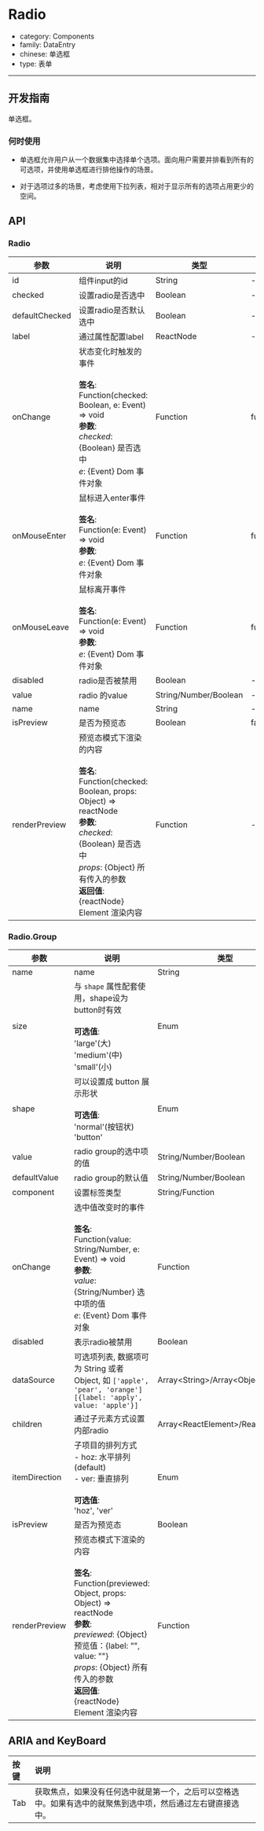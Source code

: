 # Radio

-   category: Components
-   family: DataEntry
-   chinese: 单选框
-   type: 表单

---

## 开发指南

单选框。

### 何时使用

-   单选框允许用户从一个数据集中选择单个选项。面向用户需要并排看到所有的可选项，并使用单选框进行排他操作的场景。

-   对于选项过多的场景，考虑使用下拉列表，相对于显示所有的选项占用更少的空间。

## API

### Radio

| 参数             | 说明                                                                                                                                                                                                    | 类型                    | 默认值       |
| -------------- | ----------------------------------------------------------------------------------------------------------------------------------------------------------------------------------------------------- | --------------------- | --------- |
| id             | 组件input的id                                                                                                                                                                                            | String                | -         |
| checked        | 设置radio是否选中                                                                                                                                                                                           | Boolean               | -         |
| defaultChecked | 设置radio是否默认选中                                                                                                                                                                                         | Boolean               | -         |
| label          | 通过属性配置label                                                                                                                                                                                           | ReactNode             | -         |
| onChange       | 状态变化时触发的事件<br><br>**签名**:<br>Function(checked: Boolean, e: Event) => void<br>**参数**:<br>_checked_: {Boolean} 是否选中<br>_e_: {Event} Dom 事件对象                                                            | Function              | func.noop |
| onMouseEnter   | 鼠标进入enter事件<br><br>**签名**:<br>Function(e: Event) => void<br>**参数**:<br>_e_: {Event} Dom 事件对象                                                                                                          | Function              | func.noop |
| onMouseLeave   | 鼠标离开事件<br><br>**签名**:<br>Function(e: Event) => void<br>**参数**:<br>_e_: {Event} Dom 事件对象                                                                                                               | Function              | func.noop |
| disabled       | radio是否被禁用                                                                                                                                                                                            | Boolean               | -         |
| value          | radio 的value                                                                                                                                                                                          | String/Number/Boolean | -         |
| name           | name                                                                                                                                                                                                  | String                | -         |
| isPreview      | 是否为预览态                                                                                                                                                                                                | Boolean               | false     |
| renderPreview  | 预览态模式下渲染的内容<br><br>**签名**:<br>Function(checked: Boolean, props: Object) => reactNode<br>**参数**:<br>_checked_: {Boolean} 是否选中<br>_props_: {Object} 所有传入的参数<br>**返回值**:<br>{reactNode} Element 渲染内容<br> | Function              | -         |

### Radio.Group

| 参数            | 说明                                                                                                                                                                                                                            | 类型                                  | 默认值      |
| ------------- | ----------------------------------------------------------------------------------------------------------------------------------------------------------------------------------------------------------------------------- | ----------------------------------- | -------- |
| name          | name                                                                                                                                                                                                                          | String                              | -        |
| size          | 与 `shape` 属性配套使用，shape设为button时有效<br><br>**可选值**:<br>'large'(大)<br>'medium'(中)<br>'small'(小)                                                                                                                                  | Enum                                | 'medium' |
| shape         | 可以设置成 button 展示形状<br><br>**可选值**:<br>'normal'(按钮状)<br>'button'                                                                                                                                                                | Enum                                | -        |
| value         | radio group的选中项的值                                                                                                                                                                                                             | String/Number/Boolean               | -        |
| defaultValue  | radio group的默认值                                                                                                                                                                                                               | String/Number/Boolean               | -        |
| component     | 设置标签类型                                                                                                                                                                                                                        | String/Function                     | 'div'    |
| onChange      | 选中值改变时的事件<br><br>**签名**:<br>Function(value: String/Number, e: Event) => void<br>**参数**:<br>_value_: {String/Number} 选中项的值<br>_e_: {Event} Dom 事件对象                                                                            | Function                            | () => {} |
| disabled      | 表示radio被禁用                                                                                                                                                                                                                    | Boolean                             | -        |
| dataSource    | 可选项列表, 数据项可为 String 或者 Object, 如 `['apple', 'pear', 'orange']` `[{label: 'apply', value: 'apple'}]`                                                                                                                           | Array&lt;String>/Array&lt;Object>   | \[]      |
| children      | 通过子元素方式设置内部radio                                                                                                                                                                                                              | Array&lt;ReactElement>/ReactElement | -        |
| itemDirection | 子项目的排列方式<br>- hoz: 水平排列 (default)<br>- ver: 垂直排列<br><br>**可选值**:<br>'hoz', 'ver'                                                                                                                                              | Enum                                | 'hoz'    |
| isPreview     | 是否为预览态                                                                                                                                                                                                                        | Boolean                             | false    |
| renderPreview | 预览态模式下渲染的内容<br><br>**签名**:<br>Function(previewed: Object, props: Object) => reactNode<br>**参数**:<br>_previewed_: {Object} 预览值：{label: "", value: ""}<br>_props_: {Object} 所有传入的参数<br>**返回值**:<br>{reactNode} Element 渲染内容<br> | Function                            | -        |

## ARIA and KeyBoard

| 按键  | 说明                                                     |
| :-- | :----------------------------------------------------- |
| Tab | 获取焦点，如果没有任何选中就是第一个，之后可以空格选中。如果有选中的就聚焦到选中项，然后通过左右键直接选中。 |
